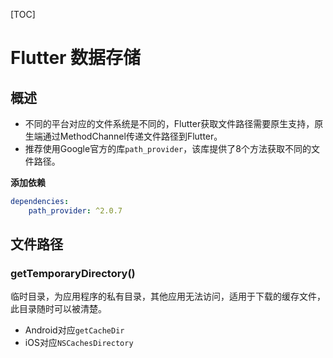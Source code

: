 [TOC]

# Flutter 数据存储

## 概述

- 不同的平台对应的文件系统是不同的，Flutter获取文件路径需要原生支持，原生端通过MethodChannel传递文件路径到Flutter。
- 推荐使用Google官方的库`path_provider`，该库提供了8个方法获取不同的文件路径。

**添加依赖**

```yaml
dependencies:
	path_provider: ^2.0.7
```



## 文件路径

### getTemporaryDirectory()

临时目录，为应用程序的私有目录，其他应用无法访问，适用于下载的缓存文件，此目录随时可以被清楚。

- Android对应`getCacheDir`
- iOS对应`NSCachesDirectory`

```dart
```





























































